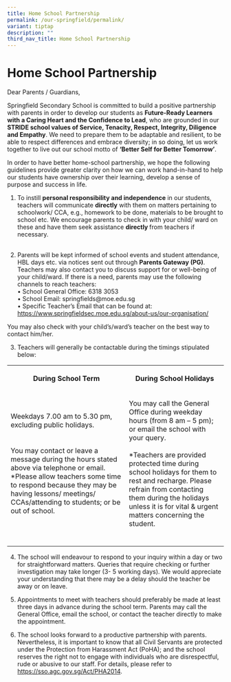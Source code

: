 ```yaml
---
title: Home School Partnership
permalink: /our-springfield/permalink/
variant: tiptap
description: ""
third_nav_title: Home School Partnership
---
```

<h1><strong>Home School Partnership</strong></h1>
<p>Dear Parents / Guardians,</p>
<p>Springfield Secondary School is committed to build a positive partnership
with parents in order to develop our students as <strong>Future-Ready Learners with a Caring Heart and the Confidence to Lead</strong>,
who are grounded in our <strong>STRIDE school values of Service, Tenacity, Respect, Integrity, Diligence and Empathy</strong>.
We need to prepare them to be adaptable and resilient, to be able to respect
differences and embrace diversity; in so doing, let us work together to
live out our school motto of <strong>‘Better Self for Better Tomorrow’</strong>.</p>
<p>In order to have better home-school partnership, we hope the following
guidelines provide greater clarity on how we can work hand-in-hand to help
our students have ownership over their learning, develop a sense of purpose
and success in life.</p>
<ol data-tight="true" class="tight">
<li>
<p>To instill <strong>personal responsibility and independence</strong> in
our students, teachers will communicate <strong>directly</strong> with them
on matters pertaining to schoolwork/ CCA, e.g., homework to be done, materials
to be brought to school etc. We encourage parents to check in with your
child/ ward on these and have them seek assistance <strong>directly </strong>from
teachers if necessary.
<br>
<br>
</p>
</li>
<li>
<p>Parents will be kept informed of school events and student attendance,
HBL days etc. via notices sent out through <strong>Parents Gateway (PG)</strong>.
Teachers may also contact you to discuss support for or well-being of your
child/ward. If there is a need, parents may use the following channels
to reach teachers:
<br>• School General Office: 6318 3053
<br>• School Email: springfields@moe.edu.sg
<br>• Specific Teacher’s Email that can be found at: <a href="https://www.springfieldsec.moe.edu.sg/about-us/our-organisation/" rel="noopener noreferrer nofollow" target="_blank">https://www.springfieldsec.moe.edu.sg/about-us/our-organisation/</a>
</p>
</li>
</ol>
<p>You may also check with your child’s/ward’s teacher on the best way to
contact him/her.</p>
<ol start="3" data-tight="true" class="tight">
<li>
<p>Teachers will generally be contactable during the timings stipulated below:</p>
</li>
</ol>
<table style="minWidth: 50px">
<colgroup>
<col>
<col>
</colgroup>
<tbody>
<tr>
<th rowspan="1" colspan="1">
<p><strong>During School Term</strong>
</p>
</th>
<th rowspan="1" colspan="1">
<p><strong>During School Holidays</strong>
</p>
</th>
</tr>
<tr>
<td rowspan="1" colspan="1">
<p>Weekdays 7.00 am to 5.30 pm, excluding public holidays.
<br>
<br>
<br>You may contact or leave a message during the hours stated above via telephone
or email. *Please allow teachers some time to respond because they may
be having lessons/ meetings/ CCAs/attending to students; or be out of school.</p>
</td>
<td rowspan="1" colspan="1">
<p>You may call the General Office during weekday hours (from 8 am – 5 pm);
or email the school with your query.
<br>
<br>*Teachers are provided protected time during school holidays for them
to rest and recharge. Please refrain from contacting them during the holidays
unless it is for vital &amp; urgent matters concerning the student.</p>
</td>
</tr>
<tr>
<td rowspan="1" colspan="1">
<p></p>
</td>
<td rowspan="1" colspan="1">
<p></p>
</td>
</tr>
</tbody>
</table>
<ol start="4">
<li>
<p>The school will endeavour to respond to your inquiry within a day or two
for straightforward matters. Queries that require checking or further investigation
may take longer (3- 5 working days). We would appreciate your understanding
that there may be a delay should the teacher be away or on leave.</p>
</li>
<li>
<p>Appointments to meet with teachers should preferably be made at least
three days in advance during the school term. Parents may call the General
Office, email the school, or contact the teacher directly to make the appointment.</p>
</li>
<li>
<p>The school looks forward to a productive partnership with parents. Nevertheless,
it is important to know that all Civil Servants are protected under the
Protection from Harassment Act (PoHA); and the school reserves the right
not to engage with individuals who are disrespectful, rude or abusive to
our staff. For details, please refer to <a href="https://sso.agc.gov.sg/Act/PHA2014" rel="noopener noreferrer nofollow" target="_blank">https://sso.agc.gov.sg/Act/PHA2014</a>.</p>
</li>
</ol>
<p></p>